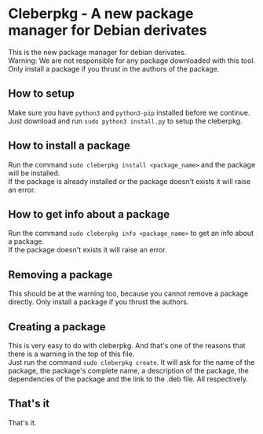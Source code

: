 # Cleberpkg - A new package manager for Debian derivates

This is the new package manager for debian derivates.<br>
Warning: We are not responsible for any package downloaded with this tool. Only install a package if you thrust in the authors of the package.

## How to setup

Make sure you have `python3` and `python3-pip` installed before we continue.<br>
Just download and run `sudo python3 install.py` to setup the cleberpkg.

## How to install a package

Run the command `sudo cleberpkg install <package_name>` and the package will be installed.<br>
If the package is already installed or the package doesn't exists it will raise an error.

## How to get info about a package

Run the command `sudo cleberpkg info <package_name>` to get an info about a package.<br>
If the package doesn't exists it will raise an error.

## Removing a package

This should be at the warning too, because you cannot remove a package directly. Only install a package if you thrust the authors.

## Creating a package

This is very easy to do with cleberpkg. And that's one of the reasons that there is a warning in the top of this file.<br>
Just run the command `sudo cleberpkg create`. It will ask for the name of the package, the package's complete name, a description of the package, the dependencies of the package and the link to the .deb file. All respectively.

## That's it

That's it.
